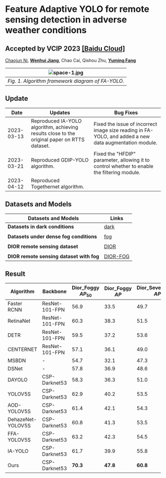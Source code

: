 # Feature Adaptive YOLO for remote sensing detection in adverse weather conditions
##  Accepted by VCIP 2023 [[Baidu Cloud]](https://pan.baidu.com/s/1636ofSq77uXaqAlRjs4HEQ?pwd=70ts) 
[Chaojun Ni](https://github.com/Nichaojun), [**Wenhui Jiang**](https://github.com/Nichaojun/Feature-Adaptive-YOLO/assets/120893126/aaf27953-9af7-4b0e-9148-1d90bc863717), Chao Cai, Qishou Zhu, [**Yuming Fang**](http://sim.jxufe.cn/JDMKL/ymfang.html)

| ![space-1.jpg](https://github.com/Nichaojun/Feature-Adaptive-YOLO/blob/master/picture/1.1.png) | 
|:--:| 
|*Fig. 1. Algorithm framework diagram of FA-YOLO.*|

## Update

| Date       | Updates                                 | Bug Fixes                                         |
|------------|-----------------------------------------|---------------------------------------------------|
| 2023-03-13 | Reproduced IA-YOLO algorithm, achieving results close to the original paper on RTTS dataset. | Fixed the issue of incorrect image size reading in FA-YOLO, and added a new data augmentation module. |
| 2023-03-21 | Reproduced GDIP-YOLO algorithm.         | Fixed the "HFDIP" parameter, allowing it to control whether to enable the filtering module.         |
| 2023-04-12 | Reproduced Togethernet algorithm.      |                                                   |


## Datasets and Models

| Datasets and Models                            | Links                                              |
|-----------------------------------------------|----------------------------------------------------|
| **Datasets in dark conditions**               | [dark](http://host.robots.ox.ac.uk/pascal/VOC/)   |
|                                               |                                                    |
| **Datasets under dense fog conditions**       | [fog](http://host.robots.ox.ac.uk/pascal/VOC/)    |
|                                               |                                                    |
| **DIOR remote sensing dataset**               | [DIOR](http://host.robots.ox.ac.uk/pascal/VOC/)   |
|                                               |                                                    |
| **DIOR remote sensing dataset with fog**      | [DIOR-FOG](https://github.com/cs-chan/Exclusively-Dark-Image-Dataset/tree/master/Dataset) |


## Result
| Algorithm       | Backbone           | Dior\_Foggy $AP_{50}$ | Dior\_Foggy $AP$ | Dior\_Severe\_Foggy $AP_{50}$ | Dior\_Severe\_Foggy $AP$ |
|-----------------|--------------------|-----------------------|-------------------|------------------------------|--------------------------|
| Faster RCNN     | ResNet-101-FPN     | 56.9                  | 33.5              | 49.7                         | 31.8                     |
| RetinaNet       | ResNet-101-FPN     | 60.3                  | 38.3              | 51.5                         | 33.3                     |
| DETR            | ResNet-101-FPN     | 59.5                  | 37.2              | 53.6                         | 34.3                     |
| CENTERNET       | ResNet-101-FPN     | 57.1                  | 36.1              | 49.0                         | 30.6                     |
| MSBDN           | -                  | 54.7                  | 32.1              | 47.3                         | 28.1                     |
| DSNet           | -                  | 57.8                  | 36.9              | 48.6                         | 29.8                     |
| DAYOLO          | CSP-Darknet53      | 58.3                  | 36.3              | 51.0                         | 32.7                     |
| YOLOV5S         | CSP-Darknet53      | 62.9                  | 40.2              | 53.5                         | 33.7                     |
| AOD-YOLOV5S     | CSP-Darknet53      | 61.4                  | 42.1              | 54.3                         | 32.6                     |
| DehazeNet-YOLOV5S | CSP-Darknet53  | 60.8                  | 41.3              | 53.5                         | 35.2                     |
| FFA-YOLOV5S     | CSP-Darknet53      | 63.2                  | 42.3              | 54.5                         | 34.7                     |
| IA-YOLO         | CSP-Darknet53      | 61.7                  | 39.9              | 55.8                         | 34.5                     |
| Ours            | CSP-Darknet53      | **70.3**              | **47.8**          | **60.8**                     | **40.0**                 |

